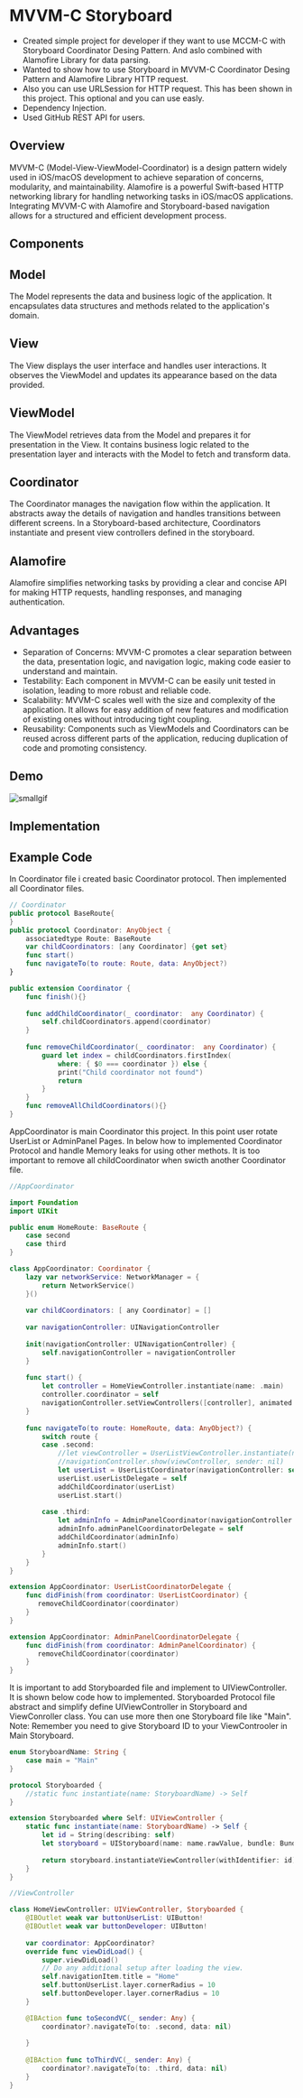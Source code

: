 # MVVM-C Storyboard 

* Created simple project for developer if they want to use MCCM-C with Storyboard Coordinator Desing Pattern. And aslo combined with Alamofire Library for data parsing.
* Wanted to show how to use Storyboard in MVVM-C Coordinator Desing Pattern and Alamofire Library HTTP request.
* Also you can use URLSession for HTTP request. This has been shown in this project. This optional and you can use easly.
* Dependency Injection.
* Used GitHub REST API for users. 

## Overview

MVVM-C (Model-View-ViewModel-Coordinator) is a design pattern widely used in iOS/macOS development to achieve separation of concerns, modularity, and maintainability. Alamofire is a powerful Swift-based HTTP networking library for handling networking tasks in iOS/macOS applications. Integrating MVVM-C with Alamofire and Storyboard-based navigation allows for a structured and efficient development process.

## Components

## Model
The Model represents the data and business logic of the application. It encapsulates data structures and methods related to the application's domain.

## View
The View displays the user interface and handles user interactions. It observes the ViewModel and updates its appearance based on the data provided.

## ViewModel
The ViewModel retrieves data from the Model and prepares it for presentation in the View. It contains business logic related to the presentation layer and interacts with the Model to fetch and transform data.

## Coordinator
The Coordinator manages the navigation flow within the application. It abstracts away the details of navigation and handles transitions between different screens. In a Storyboard-based architecture, Coordinators instantiate and present view controllers defined in the storyboard.

## Alamofire
Alamofire simplifies networking tasks by providing a clear and concise API for making HTTP requests, handling responses, and managing authentication.

## Advantages
* Separation of Concerns: MVVM-C promotes a clear separation between the data, presentation logic, and navigation logic, making code easier to understand and maintain.
* Testability: Each component in MVVM-C can be easily unit tested in isolation, leading to more robust and reliable code.
* Scalability: MVVM-C scales well with the size and complexity of the application. It allows for easy addition of new features and modification of existing ones without introducing tight coupling.
* Reusability: Components such as ViewModels and Coordinators can be reused across different parts of the application, reducing duplication of code and promoting consistency.

## Demo

![smallgif](https://github.com/dalkilicyasin/MVVM-C-StoryBoard/assets/72190310/b6371846-7741-4886-9448-8f31d596bfb6)







## Implementation

## Example Code
  In Coordinator file i created basic Coordinator protocol. Then implemented all Coordinator files.
  
```swift
// Coordinator
public protocol BaseRoute{
}
public protocol Coordinator: AnyObject {
    associatedtype Route: BaseRoute
    var childCoordinators: [any Coordinator] {get set}
    func start()
    func navigateTo(to route: Route, data: AnyObject?)
}

public extension Coordinator {
    func finish(){}
    
    func addChildCoordinator(_ coordinator:  any Coordinator) {
        self.childCoordinators.append(coordinator)
    }
    
    func removeChildCoordinator(_ coordinator:  any Coordinator) {
        guard let index = childCoordinators.firstIndex(
            where: { $0 === coordinator }) else {
            print("Child coordinator not found")
            return
        }
    }
    func removeAllChildCoordinators(){}
}
```

AppCoordinator is main Coordinator this project. In this point user rotate UserList or AdminPanel Pages. In below how to implemented Coordinator Protocol and handle Memory leaks for using other methots. It is too important to remove all childCoordinator when swicth another Coordinator file.
```swift
//AppCoordinator

import Foundation
import UIKit

public enum HomeRoute: BaseRoute {
    case second
    case third
}

class AppCoordinator: Coordinator {
    lazy var networkService: NetworkManager = {
        return NetworkService()
    }()
    
    var childCoordinators: [ any Coordinator] = []
    
    var navigationController: UINavigationController
   
    init(navigationController: UINavigationController) {
        self.navigationController = navigationController
    }
    
    func start() {        
        let controller = HomeViewController.instantiate(name: .main)
        controller.coordinator = self
        navigationController.setViewControllers([controller], animated: false)
    }
    
    func navigateTo(to route: HomeRoute, data: AnyObject?) {
        switch route {
        case .second:
            //let viewController = UserListViewController.instantiate(name: .main)
            //navigationController.show(viewController, sender: nil)
            let userList = UserListCoordinator(navigationController: self.navigationController, networkManager: networkService)
            userList.userListDelegate = self
            addChildCoordinator(userList)
            userList.start()
            
        case .third:
            let adminInfo = AdminPanelCoordinator(navigationController: self.navigationController)
            adminInfo.adminPanelCoordinatorDelegate = self
            addChildCoordinator(adminInfo)
            adminInfo.start()
        }
    }
}

extension AppCoordinator: UserListCoordinatorDelegate {
    func didFinish(from coordinator: UserListCoordinator) {
       removeChildCoordinator(coordinator)
    }
}

extension AppCoordinator: AdminPanelCoordinatorDelegate {
    func didFinish(from coordinator: AdminPanelCoordinator) {
       removeChildCoordinator(coordinator)
    }
}
```
It is important to add Storyboarded file and implement to UIViewController. It is shown below code how to implemented. Storyboarded Protocol file abstract and simplify define UIViewController in Storyboard and ViewConroller class. 
You can use more then one Storyboard file like "Main". 
Note: Remember you need to give Storyboard ID to your ViewControoler in Main Storyboard.

```swift
enum StoryboardName: String {
    case main = "Main"
}

protocol Storyboarded {
    //static func instantiate(name: StoryboardName) -> Self
}

extension Storyboarded where Self: UIViewController {
    static func instantiate(name: StoryboardName) -> Self {
        let id = String(describing: self)
        let storyboard = UIStoryboard(name: name.rawValue, bundle: Bundle.main)
        
        return storyboard.instantiateViewController(withIdentifier: id) as! Self
    }
}

//ViewController

class HomeViewController: UIViewController, Storyboarded {
    @IBOutlet weak var buttonUserList: UIButton!
    @IBOutlet weak var buttonDeveloper: UIButton!
    
    var coordinator: AppCoordinator?
    override func viewDidLoad() {
        super.viewDidLoad()
        // Do any additional setup after loading the view.
        self.navigationItem.title = "Home"
        self.buttonUserList.layer.cornerRadius = 10
        self.buttonDeveloper.layer.cornerRadius = 10
    }

    @IBAction func toSecondVC(_ sender: Any) {
        coordinator?.navigateTo(to: .second, data: nil)
        
    }
    
    @IBAction func toThirdVC(_ sender: Any) {
        coordinator?.navigateTo(to: .third, data: nil)
    }
}

```
